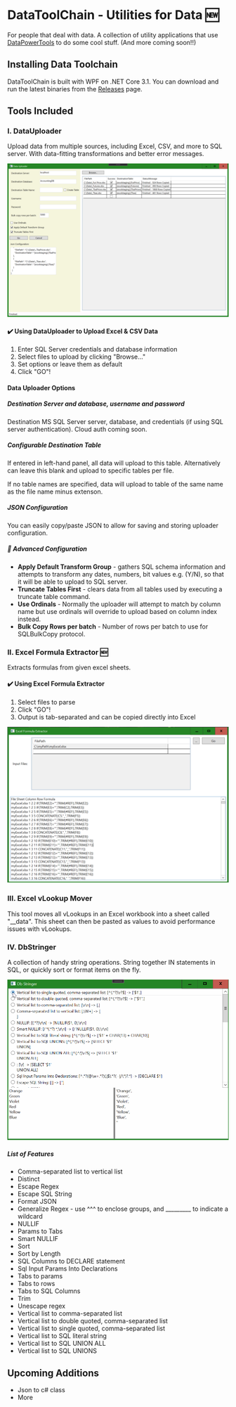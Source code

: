 ﻿# DataToolChain - Utilities for Data 🆕
For people that deal with data. A collection of utility applications that use [DataPowerTools](https://github.com/nh43de/DataPowerTools) to do some cool stuff. (And more coming soon!!)


## Installing Data Toolchain

DataToolChain is built with WPF on .NET Core 3.1. You can download and run the latest binaries from the [Releases](https://github.com/nh43de/DataToolChain/releases) page.


## Tools Included

### I. DataUploader

Upload data from multiple sources, including Excel, CSV, and more to SQL server. With data-fitting transformations and better error messages.

![Home Page](assets/home-page.png)

#### ✔️ Using DataUploader to Upload Excel & CSV Data

1. Enter SQL Server credentials and database information
2. Select files to upload by clicking "Browse..."
3. Set options or leave them as default
4. Click "GO"!

#### Data Uploader Options

##### Destination Server and database, username and password

Destination MS SQL Server server, database, and credentials (if using SQL server authentication). Cloud auth coming soon.

##### Configurable Destination Table

If entered in left-hand panel, all data will upload to this table. Alternatively can leave this blank and upload to specific tables per file.

If no table names are specified, data will upload to table of the same name as the file name minus extenson.

##### JSON Configuration

You can easily copy/paste JSON to allow for saving and storing uploader configuration.

##### 🔢 Advanced Configuration

- **Apply Default Transform Group** - gathers SQL schema information and attempts to transform any dates, numbers, bit values e.g. (Y/N), so that it will be able to upload to SQL server.
- **Truncate Tables First** - clears data from all tables used by executing a truncate table command.
- **Use Ordinals** - Normally the uploader will attempt to match by column name but use ordinals will override to upload based on column index instead.
- **Bulk Copy Rows per batch** - Number of rows per batch to use for SQLBulkCopy protocol.

### II. Excel Formula Extractor 🆕

Extracts formulas from given excel sheets. 

#### ✔️ Using Excel Formula Extractor

1. Select files to parse
1. Click "GO"!
1. Output is tab-separated and can be copied directly into Excel

![Excel Formula Extractor](assets/excel-formula-extractor.png)


### III. Excel vLookup Mover
				
This tool moves all vLookups in an Excel workbook into a sheet called "__data". This sheet can then be pasted as values to avoid performance issues with vLookups.

### IV. DbStringer

A collection of handy string operations. String together IN statements in SQL, or quickly sort or format items on the fly.

![DbStringer](assets/dbstringer.gif)

##### List of Features

 - Comma-separated list to vertical list
 - Distinct
 - Escape Regex
 - Escape SQL String
 - Format JSON
 - Generalize Regex - use ^^^ to enclose groups, and _________ to indicate a wildcard
 - NULLIF
 - Params to Tabs
 - Smart NULLIF
 - Sort
 - Sort by Length
 - SQL Columns to DECLARE statement
 - Sql Input Params Into Declarations
 - Tabs to params
 - Tabs to rows
 - Tabs to SQL Columns
 - Trim
 - Unescape regex
 - Vertical list to comma-separated list
 - Vertical list to double quoted, comma-separated list
 - Vertical list to single quoted, comma-separated list
 - Vertical list to SQL literal string
 - Vertical list to SQL UNION ALL
 - Vertical list to SQL UNIONS

## Upcoming Additions

- Json to c# class
- More

